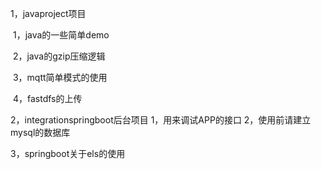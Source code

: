 1，javaproject项目

​	1，java的一些简单demo

​	2，java的gzip压缩逻辑

​	3，mqtt简单模式的使用

​	4，fastdfs的上传

2，integrationspringboot后台项目
	1，用来调试APP的接口
	2，使用前请建立mysql的数据库

3，springboot关于els的使用

​	